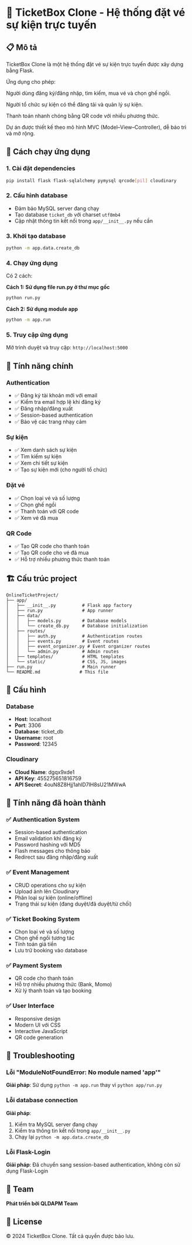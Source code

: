 # 🎫 TicketBox Clone - Hệ thống đặt vé sự kiện trực tuyến

## 📋 Mô tả
TicketBox Clone là một hệ thống đặt vé sự kiện trực tuyến được xây dựng bằng Flask.

Ứng dụng cho phép:

Người dùng đăng ký/đăng nhập, tìm kiếm, mua vé và chọn ghế ngồi.

Người tổ chức sự kiện có thể đăng tải và quản lý sự kiện.

Thanh toán nhanh chóng bằng QR code với nhiều phương thức.

Dự án được thiết kế theo mô hình MVC (Model–View–Controller), dễ bảo trì và mở rộng.

## 🚀 Cách chạy ứng dụng

### 1. Cài đặt dependencies
```bash
pip install flask flask-sqlalchemy pymysql qrcode[pil] cloudinary
```

### 2. Cấu hình database
- Đảm bảo MySQL server đang chạy
- Tạo database `ticket_db` với charset `utf8mb4`
- Cập nhật thông tin kết nối trong `app/__init__.py` nếu cần

### 3. Khởi tạo database
```bash
python -m app.data.create_db
```

### 4. Chạy ứng dụng
Có 2 cách:

**Cách 1: Sử dụng file run.py ở thư mục gốc**
```bash
python run.py
```

**Cách 2: Sử dụng module app**
```bash
python -m app.run
```

### 5. Truy cập ứng dụng
Mở trình duyệt và truy cập: `http://localhost:5000`

## 🔐 Tính năng chính

### Authentication
- ✅ Đăng ký tài khoản mới với email
- ✅ Kiểm tra email hợp lệ khi đăng ký
- ✅ Đăng nhập/đăng xuất
- ✅ Session-based authentication
- ✅ Bảo vệ các trang nhạy cảm

### Sự kiện
- ✅ Xem danh sách sự kiện
- ✅ Tìm kiếm sự kiện
- ✅ Xem chi tiết sự kiện
- ✅ Tạo sự kiện mới (cho người tổ chức)

### Đặt vé
- ✅ Chọn loại vé và số lượng
- ✅ Chọn ghế ngồi
- ✅ Thanh toán với QR code
- ✅ Xem vé đã mua

### QR Code
- ✅ Tạo QR code cho thanh toán
- ✅ Tạo QR code cho vé đã mua
- ✅ Hỗ trợ nhiều phương thức thanh toán

## 🏗️ Cấu trúc project

```
OnlineTicketProject/
├── app/
│   ├── __init__.py          # Flask app factory
│   ├── run.py               # App runner
│   ├── data/
│   │   ├── models.py        # Database models
│   │   └── create_db.py     # Database initialization
│   ├── routes/
│   │   ├── auth.py          # Authentication routes
│   │   ├── events.py        # Event routes
│   │   ├── event_organizer.py # Event organizer routes
│   │   └── admin.py         # Admin routes
│   ├── templates/           # HTML templates
│   └── static/              # CSS, JS, images
├── run.py                   # Main runner
└── README.md               # This file
```

## 🔧 Cấu hình

### Database
- **Host**: localhost
- **Port**: 3306
- **Database**: ticket_db
- **Username**: root
- **Password**: 12345

### Cloudinary
- **Cloud Name**: dgqx9xde1
- **API Key**: 455275651816759
- **API Secret**: 4ouN8Z8Hjj1ahlD7lH8sU21MWwA

## 🎯 Tính năng đã hoàn thành

### ✅ Authentication System
- Session-based authentication
- Email validation khi đăng ký
- Password hashing với MD5
- Flash messages cho thông báo
- Redirect sau đăng nhập/đăng xuất

### ✅ Event Management
- CRUD operations cho sự kiện
- Upload ảnh lên Cloudinary
- Phân loại sự kiện (online/offline)
- Trạng thái sự kiện (đang duyệt/đã duyệt/từ chối)

### ✅ Ticket Booking System
- Chọn loại vé và số lượng
- Chọn ghế ngồi tương tác
- Tính toán giá tiền
- Lưu trữ booking vào database

### ✅ Payment System
- QR code cho thanh toán
- Hỗ trợ nhiều phương thức (Bank, Momo)
- Xử lý thanh toán và tạo booking

### ✅ User Interface
- Responsive design
- Modern UI với CSS
- Interactive JavaScript
- QR code generation

## 🐛 Troubleshooting

### Lỗi "ModuleNotFoundError: No module named 'app'"
**Giải pháp**: Sử dụng `python -m app.run` thay vì `python app/run.py`

### Lỗi database connection
**Giải pháp**: 
1. Kiểm tra MySQL server đang chạy
2. Kiểm tra thông tin kết nối trong `app/__init__.py`
3. Chạy lại `python -m app.data.create_db`

### Lỗi Flask-Login
**Giải pháp**: Đã chuyển sang session-based authentication, không còn sử dụng Flask-Login

## 👥 Team
**Phát triển bởi QLDAPM Team**

## 📄 License
© 2024 TicketBox Clone. Tất cả quyền được bảo lưu.
